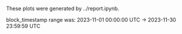 These plots were generated by ../report.ipynb.

block_timestamp range was: 2023-11-01 00:00:00 UTC -> 2023-11-30 23:59:59 UTC
